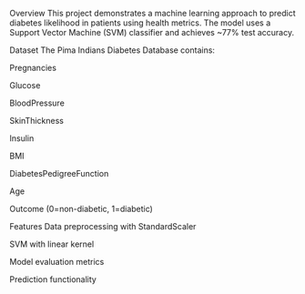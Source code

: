 Overview
This project demonstrates a machine learning approach to predict diabetes likelihood in patients using health metrics. The model uses a Support Vector Machine (SVM) classifier and achieves ~77% test accuracy.

Dataset
The Pima Indians Diabetes Database contains:

Pregnancies

Glucose

BloodPressure

SkinThickness

Insulin

BMI

DiabetesPedigreeFunction

Age

Outcome (0=non-diabetic, 1=diabetic)

Features
Data preprocessing with StandardScaler

SVM with linear kernel

Model evaluation metrics

Prediction functionality
